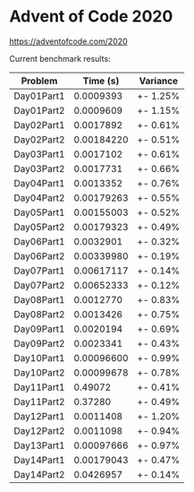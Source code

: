 Advent of Code 2020
===================

https://adventofcode.com/2020

Current benchmark results:

|Problem|Time (s)|Variance|
|-|-|-|
|Day01Part1|0.0009393|+-  1.25%|
|Day01Part2|0.0009609|+-  1.15%|
|Day02Part1|0.0017892|+-  0.61%|
|Day02Part2|0.00184220|+-  0.51%|
|Day03Part1|0.0017102|+-  0.61%|
|Day03Part2|0.0017731|+-  0.66%|
|Day04Part1|0.0013352|+-  0.76%|
|Day04Part2|0.00179263|+-  0.55%|
|Day05Part1|0.00155003|+-  0.52%|
|Day05Part2|0.00179323|+-  0.49%|
|Day06Part1|0.0032901|+-  0.32%|
|Day06Part2|0.00339980|+-  0.19%|
|Day07Part1|0.00617117|+-  0.14%|
|Day07Part2|0.00652333|+-  0.12%|
|Day08Part1|0.0012770|+-  0.83%|
|Day08Part2|0.0013426|+-  0.75%|
|Day09Part1|0.0020194|+-  0.69%|
|Day09Part2|0.0023341|+-  0.43%|
|Day10Part1|0.00096600|+-  0.99%|
|Day10Part2|0.00099678| +-  0.78%|
|Day11Part1|0.49072|+-  0.41%|
|Day11Part2|0.37280|+-  0.49%|
|Day12Part1|0.0011408|+-  1.20%|
|Day12Part2|0.0011098|+-  0.94%|
|Day13Part1|0.00097666|+-  0.97%|
|Day14Part1|0.00179043|+-  0.47%|
|Day14Part2|0.0426957|+-  0.14%|
